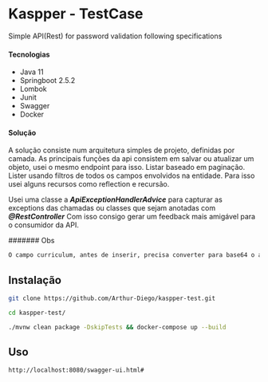 # Kaspper - TestCase

Simple API(Rest) for password validation following specifications
#### Tecnologias
* Java 11 
* Springboot 2.5.2
* Lombok
* Junit
* Swagger
* Docker
#### Solução
A solução consiste num arquitetura simples de projeto, definidas por camada.
As principais funções da api consistem em salvar ou atualizar um objeto, usei o mesmo endpoint para isso.
Listar baseado em paginação.
Lister usando filtros de todos os campos envolvidos na entidade. Para isso usei alguns recursos como reflection e recursão.

Usei uma classe a ***ApiExceptionHandlerAdvice*** para capturar as exceptions das chamadas ou classes que sejam anotadas com ***@RestController***
Com isso consigo gerar um feedback mais amigável para o consumidor da API.

####### Obs
```bash
O campo curriculum, antes de inserir, precisa converter para base64 o arquivo em questão
```

## Instalação
```bash
git clone https://github.com/Arthur-Diego/kaspper-test.git

cd kaspper-test/

./mvnw clean package -DskipTests && docker-compose up --build
```

## Uso
```bash
http://localhost:8080/swagger-ui.html#
```

